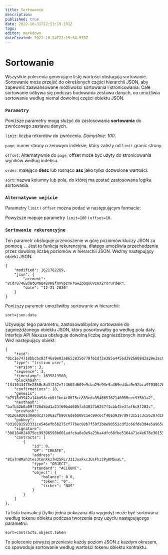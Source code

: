 ```yaml
---
title: Sortowanie
description: 
published: true
date: 2022-10-31T22:53:19.191Z
tags: 
editor: markdown
dateCreated: 2022-10-24T22:15:34.576Z
---
```


# Sortowanie

Wszystkie polecenia generujące listę wartości obsługują sortowanie. Sortowanie może przejść do określonych części hierarchii JSON, aby zapewnić zaawansowane możliwości sortowania i stronicowania. Całe sortowanie odbywa się podczas budowania zestawu danych, co umożliwia sortowanie według niemal dowolnej części obiektu JSON.

### `Parametry`

Poniższe parametry mogą służyć do zastosowania **sortowania** do zwróconego zestawu danych.

`limit`: liczba rekordów do zwrócenia. _Domyślnie: 100_.

`page`: numer strony o zerowym indeksie, który zależy od `limit` granic strony.

`offset`: Alternatywnie do `page`, offset może być użyty do stronicowania wyników według indeksu.

`order`: malejąco **desc** lub rosnąco **asc** jako tylko dozwolone wartości.

`sort`: nazwa kolumny lub pola, do której ma zostać zastosowana logika sortowania.

### `Alternatywne wejście`

Parametry `limit` i `offset` można podać w następującym formacie:

Powyższe mapuje parametry `limit=100` i `offset=10`.

### `Sortowanie rekurencyjne`

Ten parametr obsługuje przenoszenie w górę poziomów kluczy JSON za pomocą `.`. Jest to funkcja rekurencyjna, dlatego umożliwia przechodzenie przez dowolną liczbę poziomów w hierarchii JSON. Weźmy następujący obiekt JSON:

```
{
    "modified": 1621782289,
    "json": {
        "account": "8Cdr874GBd8t6MaQ4BVK8fXVVpzVHrGwZpQquUVzUXZroruYdeR",
        "date": "12-21-2020"
    }
}
```

Poniższy parametr umożliwiłby sortowanie w hierarchii:

````
sort=json.data
````

Używając tego parametru, zastosowalibyśmy sortowanie do zagnieżdżonego obiektu JSON, który posortowałby go według pola daty. Interfejs API Nexusa obsługuje dowolną liczbę zagnieżdżonych instrukcji. Weź następujący obiekt:

```
{
    "txid": "01c1e74718bbcbc83f46a0e03a86538350779f61df2e385a4456d3926808d3a29e3ac9d8d3ba2ea4b625b52b525d22fb675066184c4552c40824214b4f575e1c",
    "type": "tritium user",
    "version": 3,
    "sequence": 3,
    "timestamp": 1635813560,
    "blockhash": "1341043478e2850c8d3f232e7f4602d609e9cba29e93e9a409ed4ba9e52bca97030426122dc55c2ab88c3da914f38409e5f3248b301950251c2b578e07992b19b192a7b7377a294e3e24c6ff68a6058c425074b3278307574568c6bccbc63c7dfde3d6933b4f1e041c7ddc05953c12988be6bb47f0ca2cd822eb033f4bf6e197",
    "confirmations": 18,
    "genesis": "b7918d3942a14bd98ceb0f1be4c8675cc833eda354665167140050eee935b1a2",
    "nexthash": "bafb32b0a09f726d5bd1a23f69bdd605fa53037b0247f1cbb45e3faf6c8f202c",
    "prevhash": "0126a0201d0e0dc27506a2fb90c6deb008c1ec99c6cf401d9397d973151c3c56207d184e059fe3cde9abdb029a77f632c220f28472faa413e4c06ba37c950fb8",
    "pubkey": "0310281593331ce546efb5b275cf77bec88b7f59f2b8e90552cdf2c66fde3d4e5a965ce2e3c501560ff5fe6c9d8db1245071a5c608bc728896ee1fff3b660c5e68",
    "signature": "308184024075ec99396598b601adfcba0a9e9a23ba4dfc68fbe5164a71e4e676e301532338934f4cd7822de687b96168536ed901951debeac6ec40f7aa5d36cb4076ddfef50240518ba3c8dc3a457463919ddc8bd3a62aed82a70f60082bdd36e1e725a58e21895835b70968a38f2b07349e9cc89e6c61807d4aa28bb0a38b9a542a9bfbe456bc",
    "contracts": [
        {
            "id": 0,
            "OP": "CREATE",
            "address": "8Ca7nWMah3tes3tmnXkz7H25FLrJ31JoaFxcJUsFhz2PyKMSxaL",
            "type": "OBJECT",
            "standard": "ACCOUNT",
            "object": {
                "balance": 0.0,
                "token": "0",
                "ticker": "NXS"
            }
        }
    ]
},
```

Ta lista transakcji (tylko jedna pokazana dla wygody) może być sortowana według tokenu obiektu podczas tworzenia przy użyciu następującego parametru:

````
sort=contracts.object.token
````

To polecenie powyżej przeniesie każdy poziom JSON z każdym okresem, co spowoduje sortowanie według wartości tokenu obiektu kontraktu.